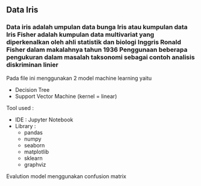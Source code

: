 ## Data Iris 

### Data iris adalah umpulan data bunga Iris atau kumpulan data Iris Fisher adalah kumpulan data multivariat yang diperkenalkan oleh ahli statistik dan biologi Inggris Ronald Fisher dalam makalahnya tahun 1936 Penggunaan beberapa pengukuran dalam masalah taksonomi sebagai contoh analisis diskriminan linier

Pada file ini menggunakan 2 model machine learning yaitu
  * Decision Tree
  * Support Vector Machine (kernel = linear)

Tool used :
  * IDE : Jupyter Notebook
  * Library : 
     * pandas
     * numpy
     * seaborn
     * matplotlib
     * sklearn
     * graphviz

Evalution model menggunakan confusion matrix
